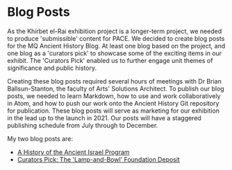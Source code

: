 # Blog Posts
As the Khirbet el-Rai exhibition project is a longer-term project, we needed to produce 'submissible' content for PACE. We decided to create blog posts for the MQ Ancient History Blog. At least one blog based on the project, and one blog as a 'curators pick' to showcase some of the exciting items in our exhibit. The 'Curators Pick' enabled us to further engage unit themes of significance and public history. 

Creating these blog posts required several hours of meetings with Dr Brian Ballsun-Stanton, the faculty of Arts' Solutions Architect. To publish our blog posts, we needed to learn Markdown, how to use and work collaboratively in Atom, and how to push our work onto the Ancient History Git repository for publication. These blog posts will serve as marketing for our exhibition in the lead up to the launch in 2021. Our posts will have a staggered publishing schedule from July through to December.

My two blog posts are:
   * [A History of the Ancient Israel Program](AHistory.md)
   * [Curators Pick: The 'Lamp-and-Bowl' Foundation Deposit](Curatorspick.md)
